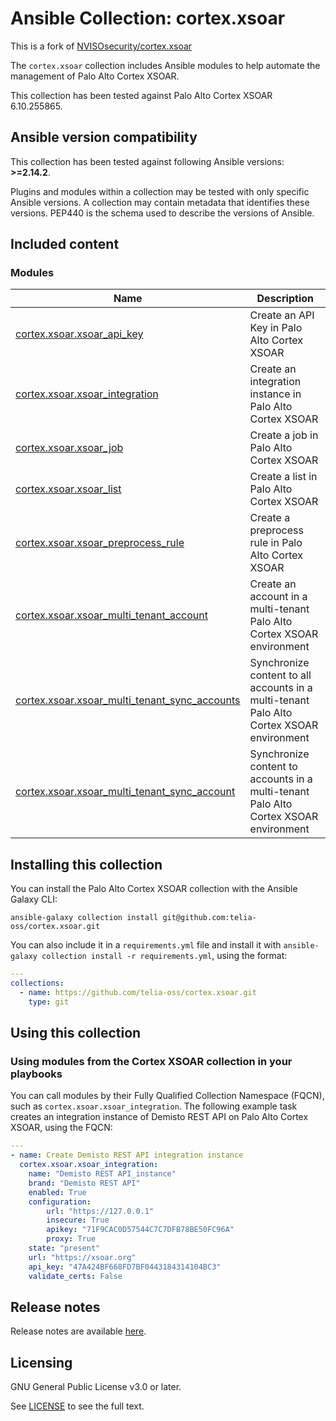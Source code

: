 # Ansible Collection: cortex.xsoar

This is a fork of [NVISOsecurity/cortex.xsoar](https://github.com/NVISOsecurity/cortex.xsoar)

The `cortex.xsoar` collection includes Ansible modules to help automate the management of Palo Alto Cortex XSOAR.

This collection has been tested against Palo Alto Cortex XSOAR 6.10.255865.

## Ansible version compatibility

This collection has been tested against following Ansible versions: **>=2.14.2**.

Plugins and modules within a collection may be tested with only specific Ansible versions.
A collection may contain metadata that identifies these versions.
PEP440 is the schema used to describe the versions of Ansible.

## Included content

### Modules
Name | Description
--- | ---
[cortex.xsoar.xsoar_api_key](https://github.com/telia-oss/cortex.xsoar/blob/main/plugins/modules/xsoar_api_key.py#L13)|Create an API Key in Palo Alto Cortex XSOAR
[cortex.xsoar.xsoar_integration](https://github.com/telia-oss/cortex.xsoar/blob/main/plugins/modules/xsoar_integration.py#L13)|Create an integration instance in Palo Alto Cortex XSOAR
[cortex.xsoar.xsoar_job](https://github.com/telia-oss/cortex.xsoar/blob/main/plugins/modules/xsoar_job.py#L15)|Create a job in Palo Alto Cortex XSOAR
[cortex.xsoar.xsoar_list](https://github.com/telia-oss/cortex.xsoar/blob/main/plugins/modules/xsoar_list.py#L13)|Create a list in Palo Alto Cortex XSOAR
[cortex.xsoar.xsoar_preprocess_rule](https://github.com/telia-oss/cortex.xsoar/blob/main/plugins/modules/xsoar_preprocess_rule.py#L13)|Create a preprocess rule in Palo Alto Cortex XSOAR
[cortex.xsoar.xsoar_multi_tenant_account](https://github.com/telia-oss/cortex.xsoar/blob/main/plugins/modules/xsoar_multi_tenant_account.py#L13)|Create an account in a multi-tenant Palo Alto Cortex XSOAR environment
[cortex.xsoar.xsoar_multi_tenant_sync_accounts](https://github.com/telia-oss/cortex.xsoar/blob/main/plugins/modules/xsoar_multi_tenant_sync_accounts.py#L13)|Synchronize content to all accounts in a multi-tenant Palo Alto Cortex XSOAR environment
[cortex.xsoar.xsoar_multi_tenant_sync_account](https://github.com/telia-oss/cortex.xsoar/blob/main/plugins/modules/xsoar_multi_tenant_sync_account.py#L13)|Synchronize content to accounts in a multi-tenant Palo Alto Cortex XSOAR environment

## Installing this collection

You can install the Palo Alto Cortex XSOAR collection with the Ansible Galaxy CLI:

    ansible-galaxy collection install git@github.com:telia-oss/cortex.xsoar.git

You can also include it in a `requirements.yml` file and install it with `ansible-galaxy collection install -r requirements.yml`, using the format:

```yaml
---
collections:
  - name: https://github.com/telia-oss/cortex.xsoar.git
    type: git
```

## Using this collection

### Using modules from the Cortex XSOAR collection in your playbooks

You can call modules by their Fully Qualified Collection Namespace (FQCN), such as `cortex.xsoar.xsoar_integration`.
The following example task creates an integration instance of Demisto REST API on Palo Alto Cortex XSOAR, using the FQCN:

```yaml
---
- name: Create Demisto REST API integration instance
  cortex.xsoar.xsoar_integration:
    name: "Demisto REST API_instance"
    brand: "Demisto REST API"
    enabled: True
    configuration:
        url: "https://127.0.0.1"
        insecure: True
        apikey: "71F9CAC0D57544C7C7DFB78BE50FC96A"
        proxy: True
    state: "present"
    url: "https://xsoar.org"
    api_key: "47A424BF668FD7BF0443184314104BC3"
    validate_certs: False
```

## Release notes

Release notes are available [here](https://github.com/telia-oss/cortex.xsoar/blob/main/CHANGELOG.rst).

## Licensing

GNU General Public License v3.0 or later.

See [LICENSE](https://www.gnu.org/licenses/gpl-3.0.txt) to see the full text.
